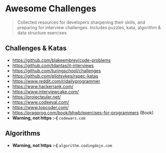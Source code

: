 # Awesome Challenges

> Collected resources for developers sharpening their skills, and preparing for interview challenges. Includes puzzles, kata, algorithm & data structure exercises

## Challenges & Katas

- https://github.com/blakeembrey/code-problems
- https://github.com/tdantas/it-interviews
- https://github.com/turingschool/challenges
- https://github.com/eliotsykes/rspec-katas
- https://www.reddit.com/r/dailyprogrammer
- https://www.hackerrank.com/
- https://www.interviewcake.com/
- https://projecteuler.net/
- https://www.codeeval.com/
- https://www.topcoder.com/
- https://pragprog.com/book/bhwb/exercises-for-programmers (Book)
- **Warning, not https :-(** `codewars.com`

## Algorithms

- **Warning, not https :-(** `algorithm.codingdojo.com`
